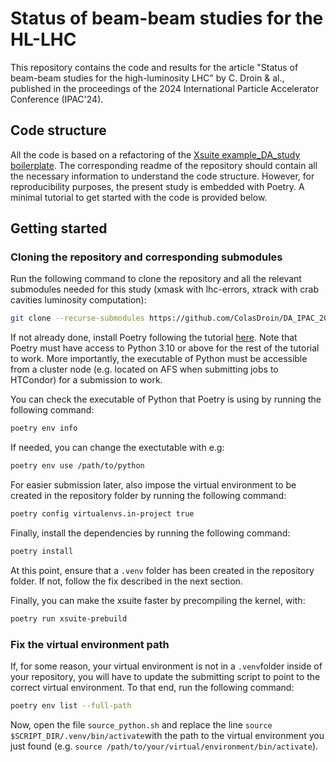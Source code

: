 # Status of beam-beam studies for the HL-LHC

This repository contains the code and results for the article "Status of beam-beam studies for the high-luminosity LHC" by C. Droin & al., published in the proceedings of the 2024 International Particle Accelerator Conference (IPAC'24).

## Code structure

All the code is based on a refactoring of the [Xsuite example_DA_study boilerplate](https://github.com/xsuite/example_DA_study). The corresponding readme of the repository should contain all the necessary information to understand the code structure. However, for reproducibility purposes, the present study is embedded with Poetry. A minimal tutorial to get started with the code is provided below.

## Getting started

### Cloning the repository and corresponding submodules

Run the following command to clone the repository and all the relevant submodules needed for this study (xmask with lhc-errors, xtrack with crab cavities luminosity computation):

```bash
git clone --recurse-submodules https://github.com/ColasDroin/DA_IPAC_2024.git
```

If not already done, install Poetry following the tutorial [here](https://python-poetry.org/docs/). Note that Poetry must have access to Python 3.10 or above for the rest of the tutorial to work. More importantly, the executable of Python must be accessible from a cluster node (e.g. located on AFS when submitting jobs to HTCondor) for a submission to work.

You can check the executable of Python that Poetry is using by running the following command:

```bash
poetry env info
```

If needed, you can change the exectutable with e.g:

```bash
poetry env use /path/to/python
```

For easier submission later, also impose the virtual environment to be created in the repository folder by running the following command:

```bash
poetry config virtualenvs.in-project true
```

Finally, install the dependencies by running the following command:

```bash
poetry install
```

At this point, ensure that a `.venv` folder has been created in the repository folder. If not, follow the fix described in the next section.

Finally, you can make the xsuite faster by precompiling the kernel, with:

```bash
poetry run xsuite-prebuild
```

### Fix the virtual environment path

If, for some reason, your virtual environment is not in a `.venv`folder inside of your repository, you will have to
update the submitting script to point to the correct virtual environment. To that end, run the following command:

```bash
poetry env list --full-path
```

Now, open the file `source_python.sh` and replace the line `source $SCRIPT_DIR/.venv/bin/activate`with the path to the virtual environment you just found (e.g. `source /path/to/your/virtual/environment/bin/activate`).
